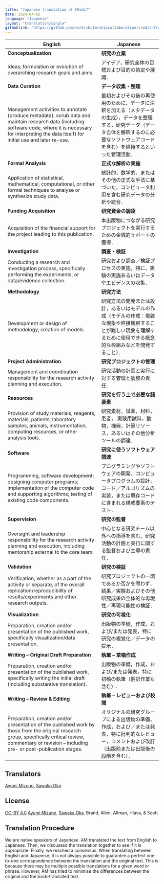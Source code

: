 ```yaml
---
title: "Japanese translation of CRediT"
date: 2024-04-02
language: "Japanese"
layout: "translation/single"
githublink: "https://github.com/contributorshipcollaboration/credit-translation/blob/main/translations/credit_translation_ja.json"
---
```


| English | Japanese |
| --- | --- |
| **Conceptualization** | **研究の立案** |
| Ideas; formulation or evolution of overarching research goals and aims. | アイデア，研究全体の目標および目的の策定や展開． |
| **Data Curation** | **データ収集・整理** |
| Management activities to annotate (produce metadata), scrub data and maintain research data (including software code, where it is necessary for interpreting the data itself) for initial use and later re-use. | 最初およびその後の再使用のために，データに注釈を加える（メタデータの生成），データを整理する，研究データ（データ自体を解釈するのに必要なソフトウェアコードを含む）を維持するといった管理活動． |
| **Formal Analysis** | **正式な解析の実施** |
| Application of statistical, mathematical, computational, or other formal techniques to analyse or synthesize study data. | 統計的，数学的，またはその他の正式な手法に基づいた，コンピュータ利用を含む研究データの分析や統合． |
| **Funding Acquisition** | **研究資金の調達** |
| Acquisition of the financial support for the project leading to this publication. | 本出版物につながる研究プロジェクトを実行するための金銭的サポートの獲得． |
| **Investigation** | **調査・検証** |
| Conducting a research and investigation process, specifically performing the experiments, or data/evidence collection. | 研究および調査／検証プロセスの実施，特に，実験の実施あるいはデータやエビデンスの収集． |
| **Methodology** | **研究方法** |
| Development or design of methodology; creation of models. | 研究方法の開発または設計，あるいはモデルの作成（モデルの作成：複雑な現象や直接観察することが難しい現象を理解するために使用できる概念的な枠組みなどを開発すること）． |
| **Project Administration** | **研究プロジェクトの管理** |
| Management and coordination responsibility for the research activity planning and execution. | 研究活動の計画と実行に対する管理と調整の責任． |
| **Resources** | **研究を行う上で必要な諸要素** |
| Provision of study materials, reagents, materials, patients, laboratory samples, animals, instrumentation, computing resources, or other analysis tools. | 研究素材，試薬，材料，患者， 実験用試料，動物，機器，計算リソース，あるいはその他分析ツールの調達． |
| **Software** | **研究に使うソフトウェア関連** |
| Programming, software development; designing computer programs; implementation of the computer code and supporting algorithms; testing of existing code components. | プログラミングやソフトウェアの開発，コンピュータプログラムの設計，コード／アルゴリズムの実装，または既存コードに含まれる構成要素のテスト． |
| **Supervision** | **研究の監督** |
| Oversight and leadership responsibility for the research activity planning and execution, including mentorship external to the core team. | 中心となる研究チーム以外への指導を含む，研究活動の計画と実行に関する監督および主導の責任． |
| **Validation** | **研究の検証** |
| Verification, whether as a part of the activity or separate, of the overall replication/reproducibility of results/experiments and other research outputs. | 研究プロジェクトの一環であるか否かを問わず，結果／実験およびその他研究成果の全体的な再現性／再現可能性の検証． |
| **Visualization** | **研究の可視化** |
| Preparation, creation and/or presentation of the published work, specifically visualization/data presentation. | 出版物の準備，作成，および/または発表，特に研究の視覚化／データの提示． |
| **Writing – Original Draft Preparation** | **執筆 – 草稿作成** |
| Preparation, creation and/or presentation of the published work, specifically writing the initial draft (including substantive translation). | 出版物の準備，作成，および/または発表，特に初稿の執筆（翻訳作業も含む）. |
| **Writing – Review & Editing** | **執筆 – レビューおよび校閲** |
| Preparation, creation and/or presentation of the published work by those from the original research group, specifically critical review, commentary or revision – including pre- or post-publication stages. | オリジナルの研究グループによる出版物の準備，作成，および／または発表，特に批判的なレビュー，コメントおよび改訂（出版前または出版後の段階を含む）． |

## Translators

[Ayumi  Mizuno](https://orcid.org/0000-0003-0822-5637), [Sawaka  Oka](https://orcid.org/NA)


## License

[CC-BY 4.0](https://creativecommons.org/licenses/by/4.0/) [Ayumi  Mizuno](https://orcid.org/0000-0003-0822-5637), [Sawaka  Oka](https://orcid.org/NA), Brand, Allen, Altman, Hlava, & Scott
## Translation Procedure

We are native speakers of Japanese. AM translated the text from English to Japanese. Then, we discussed the translation together to see if it is appropriate. Finally, we reached a consensus. When translating between English and Japanese, it is not always possible to guarantee a perfect one-to-one correspondence between the translation and the original text. This is because there may be multiple possible translations for a given word or phrase. However, AM has tried to minimise the differences between the original and the back-translated text.

